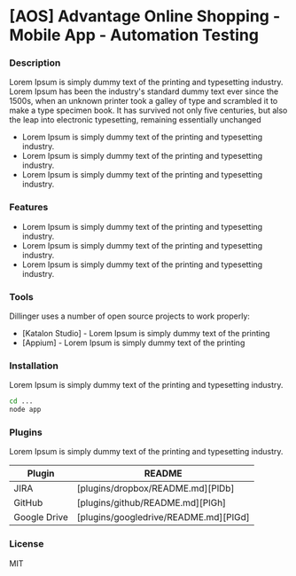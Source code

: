 # [AOS] Advantage Online Shopping - Mobile App - Automation Testing

### Description
Lorem Ipsum is simply dummy text of the printing and typesetting industry. Lorem Ipsum has been the industry's standard dummy text ever since the 1500s, when an unknown printer took a galley of type and scrambled it to make a type specimen book. It has survived not only five centuries, but also the leap into electronic typesetting, remaining essentially unchanged

- Lorem Ipsum is simply dummy text of the printing and typesetting industry.
- Lorem Ipsum is simply dummy text of the printing and typesetting industry.
- Lorem Ipsum is simply dummy text of the printing and typesetting industry.

### Features

- Lorem Ipsum is simply dummy text of the printing and typesetting industry.
- Lorem Ipsum is simply dummy text of the printing and typesetting industry.
- Lorem Ipsum is simply dummy text of the printing and typesetting industry.

### Tools

Dillinger uses a number of open source projects to work properly:

- [Katalon Studio] - Lorem Ipsum is simply dummy text of the printing
- [Appium] - Lorem Ipsum is simply dummy text of the printing



### Installation

Lorem Ipsum is simply dummy text of the printing and typesetting industry.

```sh
cd ...
node app
```

### Plugins

Lorem Ipsum is simply dummy text of the printing and typesetting industry.

| Plugin | README |
| ------ | ------ |
| JIRA | [plugins/dropbox/README.md][PlDb] |
| GitHub | [plugins/github/README.md][PlGh] |
| Google Drive | [plugins/googledrive/README.md][PlGd] |

### License
MIT
